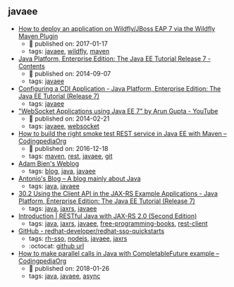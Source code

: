 javaee 
---
* [How to deploy an application on Wildfly/JBoss EAP 7 via the Wildfly Maven Plugin](http://www.codingpedia.org/ama/how-to-deploy-an-application-on-wildfly-or-jboss-eap-7-via-the-wildfly-maven-plugin)
    * :calendar: published on: 2017-01-17
    * tags: [javaee](../tags/javaee.md), [wildfly](../tags/wildfly.md), [maven](../tags/maven.md)
* [Java Platform, Enterprise Edition: The Java EE Tutorial Release 7 - Contents](https://docs.oracle.com/javaee/7/tutorial/)
    * :calendar: published on: 2014-09-07
    * tags: [javaee](../tags/javaee.md)
* [Configuring a CDI Application - Java Platform, Enterprise Edition: The Java EE Tutorial (Release 7)](https://docs.oracle.com/javaee/7/tutorial/cdi-basic013.htm)
    * tags: [javaee](../tags/javaee.md)
* ["WebSocket Applications using Java EE 7" by Arun Gupta - YouTube](https://www.youtube.com/watch?v=lbANLOUFe58)
    * :calendar: published on: 2014-02-21
    * tags: [javaee](../tags/javaee.md), [websocket](../tags/websocket.md)
* [How to build the right smoke test REST service in Java EE with Maven – CodingpediaOrg](http://www.codingpedia.org/ama/how-to-build-the-right-smoke-test-rest-service-in-java-ee-with-maven)
    * :calendar: published on: 2016-12-18
    * tags: [maven](../tags/maven.md), [rest](../tags/rest.md), [javaee](../tags/javaee.md), [git](../tags/git.md)
* [Adam Bien's Weblog](http://adambien.blog/)
    * tags: [blog](../tags/blog.md), [java](../tags/java.md), [javaee](../tags/javaee.md)
* [Antonio's Blog – A blog mainly about Java](https://antoniogoncalves.org/)
    * tags: [java](../tags/java.md), [javaee](../tags/javaee.md)
* [30.2 Using the Client API in the JAX-RS Example Applications - Java Platform, Enterprise Edition: The Java EE Tutorial (Release 7)](https://docs.oracle.com/javaee/7/tutorial/jaxrs-client002.htm)
    * tags: [java](../tags/java.md), [jaxrs](../tags/jaxrs.md), [javaee](../tags/javaee.md)
* [Introduction | RESTfu­­l Jav­a­ wit­h ­JAX­-­­RS 2.­0­ (Second Edition)](https://dennis-xlc.gitbooks.io/restful-java-with-jax-rs-2-0-2rd-edition/en/index.html)
    * tags: [java](../tags/java.md), [jaxrs](../tags/jaxrs.md), [javaee](../tags/javaee.md), [free-programming-books](../tags/free-programming-books.md), [rest-client](../tags/rest-client.md)
* [GitHub - redhat-developer/redhat-sso-quickstarts](https://github.com/redhat-developer/redhat-sso-quickstarts)
    * tags: [rh-sso](../tags/rh-sso.md), [nodejs](../tags/nodejs.md), [javaee](../tags/javaee.md), [jaxrs](../tags/jaxrs.md)
    * :octocat: [github url](https://github.com/redhat-developer/redhat-sso-quickstarts)
* [How to make parallel calls in Java with CompletableFuture example – CodingpediaOrg](http://www.codingpedia.org/ama/how-to-make-parallel-calls-in-java-with-completablefuture-example)
    * :calendar: published on: 2018-01-26
    * tags: [java](../tags/java.md), [javaee](../tags/javaee.md), [async](../tags/async.md)
